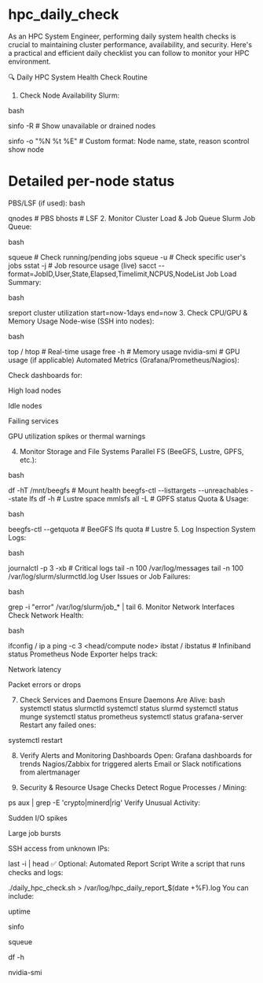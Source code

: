 # hpc_daily_check

As an HPC System Engineer, performing daily system health checks is crucial to maintaining cluster performance, availability, and security. Here's a practical and efficient daily checklist you can follow to monitor your HPC environment.

🔍 Daily HPC System Health Check Routine
1. Check Node Availability
Slurm:

bash

sinfo -R                # Show unavailable or drained nodes

sinfo -o "%N %t %E"     # Custom format: Node name, state, reason scontrol show node      
# Detailed per-node status
PBS/LSF (if used):
bash

qnodes                 # PBS
bhosts                 # LSF
2. Monitor Cluster Load & Job Queue
Slurm Job Queue:

bash

squeue                 # Check running/pending jobs
squeue -u <username>   # Check specific user's jobs
sstat -j <jobid>       # Job resource usage (live)
sacct --format=JobID,User,State,Elapsed,Timelimit,NCPUS,NodeList
Job Load Summary:

bash

sreport cluster utilization start=now-1days end=now
3. Check CPU/GPU & Memory Usage
Node-wise (SSH into nodes):

bash

top / htop             # Real-time usage
free -h                # Memory usage
nvidia-smi             # GPU usage (if applicable)
Automated Metrics (Grafana/Prometheus/Nagios):

Check dashboards for:

High load nodes

Idle nodes

Failing services

GPU utilization spikes or thermal warnings

4. Monitor Storage and File Systems
Parallel FS (BeeGFS, Lustre, GPFS, etc.):

bash

df -hT /mnt/beegfs       # Mount health
beegfs-ctl --listtargets --unreachables --state
lfs df -h                # Lustre space
mmlsfs all -L            # GPFS status
Quota & Usage:

bash

beegfs-ctl --getquota    # BeeGFS
lfs quota                # Lustre
5. Log Inspection
System Logs:

bash

journalctl -p 3 -xb      # Critical logs
tail -n 100 /var/log/messages
tail -n 100 /var/log/slurm/slurmctld.log
User Issues or Job Failures:

bash

grep -i "error" /var/log/slurm/job_* | tail
6. Monitor Network Interfaces
Check Network Health:

bash

ifconfig / ip a
ping -c 3 <head/compute node>
ibstat / ibstatus        # Infiniband status
Prometheus Node Exporter helps track:

Network latency

Packet errors or drops

7. Check Services and Daemons
Ensure Daemons Are Alive:
bash
systemctl status slurmctld
systemctl status slurmd
systemctl status munge
systemctl status prometheus
systemctl status grafana-server
Restart any failed ones:

systemctl restart <service>

8. Verify Alerts and Monitoring Dashboards
Open:
Grafana dashboards for trends
Nagios/Zabbix for triggered alerts
Email or Slack notifications from alertmanager

9. Security & Resource Usage Checks
Detect Rogue Processes / Mining:

ps aux | grep -E 'crypto|minerd|rig'
Verify Unusual Activity:

Sudden I/O spikes

Large job bursts

SSH access from unknown IPs:

last -i | head
✅ Optional: Automated Report Script
Write a script that runs checks and logs:

./daily_hpc_check.sh > /var/log/hpc_daily_report_$(date +%F).log
You can include:

uptime

sinfo

squeue

df -h

nvidia-smi
